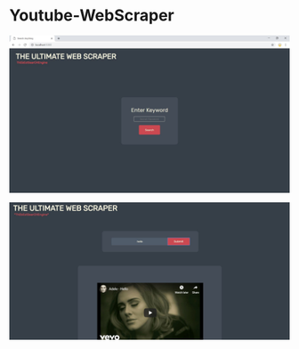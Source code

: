 # Youtube-WebScraper

![Alt text](https://github.com/ZumbaMaster313/Youtube-WebScraper/blob/master/webscraperPic.JPG)

![Alt text](https://github.com/ZumbaMaster313/Youtube-WebScraper/blob/master/snip.JPG)
